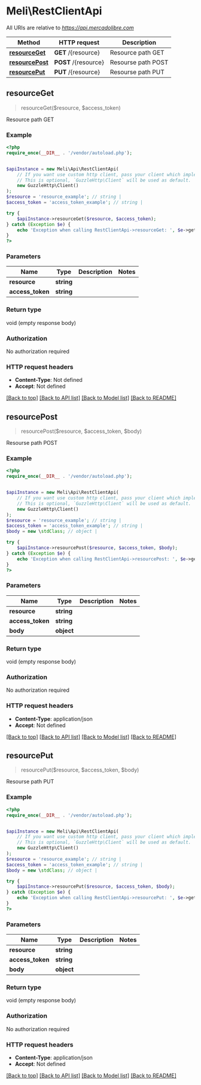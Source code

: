 # Meli\RestClientApi

All URIs are relative to *https://api.mercadolibre.com*

Method | HTTP request | Description
------------- | ------------- | -------------
[**resourceGet**](RestClientApi.md#resourceGet) | **GET** /{resource} | Resource path GET
[**resourcePost**](RestClientApi.md#resourcePost) | **POST** /{resource} | Resourse path POST
[**resourcePut**](RestClientApi.md#resourcePut) | **PUT** /{resource} | Resourse path PUT



## resourceGet

> resourceGet($resource, $access_token)

Resource path GET

### Example

```php
<?php
require_once(__DIR__ . '/vendor/autoload.php');


$apiInstance = new Meli\Api\RestClientApi(
    // If you want use custom http client, pass your client which implements `GuzzleHttp\ClientInterface`.
    // This is optional, `GuzzleHttp\Client` will be used as default.
    new GuzzleHttp\Client()
);
$resource = 'resource_example'; // string | 
$access_token = 'access_token_example'; // string | 

try {
    $apiInstance->resourceGet($resource, $access_token);
} catch (Exception $e) {
    echo 'Exception when calling RestClientApi->resourceGet: ', $e->getMessage(), PHP_EOL;
}
?>
```

### Parameters


Name | Type | Description  | Notes
------------- | ------------- | ------------- | -------------
 **resource** | **string**|  |
 **access_token** | **string**|  |

### Return type

void (empty response body)

### Authorization

No authorization required

### HTTP request headers

- **Content-Type**: Not defined
- **Accept**: Not defined

[[Back to top]](#) [[Back to API list]](../../README.md#documentation-for-api-endpoints)
[[Back to Model list]](../../README.md#documentation-for-models)
[[Back to README]](../../README.md)


## resourcePost

> resourcePost($resource, $access_token, $body)

Resourse path POST

### Example

```php
<?php
require_once(__DIR__ . '/vendor/autoload.php');


$apiInstance = new Meli\Api\RestClientApi(
    // If you want use custom http client, pass your client which implements `GuzzleHttp\ClientInterface`.
    // This is optional, `GuzzleHttp\Client` will be used as default.
    new GuzzleHttp\Client()
);
$resource = 'resource_example'; // string | 
$access_token = 'access_token_example'; // string | 
$body = new \stdClass; // object | 

try {
    $apiInstance->resourcePost($resource, $access_token, $body);
} catch (Exception $e) {
    echo 'Exception when calling RestClientApi->resourcePost: ', $e->getMessage(), PHP_EOL;
}
?>
```

### Parameters


Name | Type | Description  | Notes
------------- | ------------- | ------------- | -------------
 **resource** | **string**|  |
 **access_token** | **string**|  |
 **body** | **object**|  |

### Return type

void (empty response body)

### Authorization

No authorization required

### HTTP request headers

- **Content-Type**: application/json
- **Accept**: Not defined

[[Back to top]](#) [[Back to API list]](../../README.md#documentation-for-api-endpoints)
[[Back to Model list]](../../README.md#documentation-for-models)
[[Back to README]](../../README.md)


## resourcePut

> resourcePut($resource, $access_token, $body)

Resourse path PUT

### Example

```php
<?php
require_once(__DIR__ . '/vendor/autoload.php');


$apiInstance = new Meli\Api\RestClientApi(
    // If you want use custom http client, pass your client which implements `GuzzleHttp\ClientInterface`.
    // This is optional, `GuzzleHttp\Client` will be used as default.
    new GuzzleHttp\Client()
);
$resource = 'resource_example'; // string | 
$access_token = 'access_token_example'; // string | 
$body = new \stdClass; // object | 

try {
    $apiInstance->resourcePut($resource, $access_token, $body);
} catch (Exception $e) {
    echo 'Exception when calling RestClientApi->resourcePut: ', $e->getMessage(), PHP_EOL;
}
?>
```

### Parameters


Name | Type | Description  | Notes
------------- | ------------- | ------------- | -------------
 **resource** | **string**|  |
 **access_token** | **string**|  |
 **body** | **object**|  |

### Return type

void (empty response body)

### Authorization

No authorization required

### HTTP request headers

- **Content-Type**: application/json
- **Accept**: Not defined

[[Back to top]](#) [[Back to API list]](../../README.md#documentation-for-api-endpoints)
[[Back to Model list]](../../README.md#documentation-for-models)
[[Back to README]](../../README.md)

